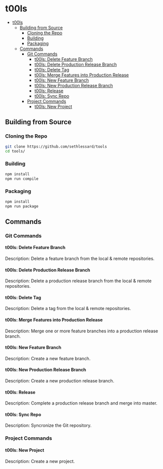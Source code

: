 # t00ls

- [t00ls](#t00ls)
  - [Building from Source](#building-from-source)
    - [Cloning the Repo](#cloning-the-repo)
    - [Building](#building)
    - [Packaging](#packaging)
  - [Commands](#commands)
    - [Git Commands](#git-commands)
      - [t00ls: Delete Feature Branch](#t00ls-delete-feature-branch)
      - [t00ls: Delete Production Release Branch](#t00ls-delete-production-release-branch)
      - [t00ls: Delete Tag](#t00ls-delete-tag)
      - [t00ls: Merge Features into Production Release](#t00ls-merge-features-into-production-release)
      - [t00ls: New Feature Branch](#t00ls-new-feature-branch)
      - [t00ls: New Production Release Branch](#t00ls-new-production-release-branch)
      - [t00ls: Release](#t00ls-release)
      - [t00ls: Sync Repo](#t00ls-sync-repo)
    - [Project Commands](#project-commands)
      - [t00ls: New Project](#t00ls-new-project)

## Building from Source

### Cloning the Repo

```bash
git clone https://github.com/sethlessard/tools
cd tools/
```

### Building

```bash
npm install
npm run compile
```

### Packaging

```bash
npm install
npm run package
```

## Commands

### Git Commands

#### t00ls: Delete Feature Branch

Description: Delete a feature branch from the local & remote repositories.

#### t00ls: Delete Production Release Branch

Description: Delete a production release branch from the local & remote repositories.

#### t00ls: Delete Tag

Description: Delete a tag from the local & remote repositories.

#### t00ls: Merge Features into Production Release

Description: Merge one or more feature branches into a production release branch.

#### t00ls: New Feature Branch

Description: Create a new feature branch.

#### t00ls: New Production Release Branch

Description: Create a new production release branch.

#### t00ls: Release

Description: Complete a production release branch and merge into master.

#### t00ls: Sync Repo

Description: Syncronize the Git repository.

### Project Commands

#### t00ls: New Project

Description: Create a new project.
